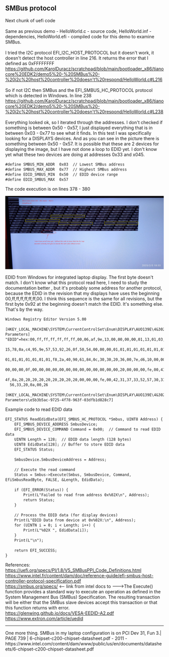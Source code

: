 <h2>SMBus protocol</h2>

Next chunk of uefi code <br /><br />
Same as previous demo - HelloWorld.c - source code, HelloWorld.inf - dependencies, HelloWorld.efi - compiled code for this demo to examine SMBus.
<br /><br />
I tried the I2C protocol EFI_I2C_HOST_PROTOCOL but it doesn't work, it doesn't detect the host controller in line 216. It returns the error that I defined as 0xFFFFFFFF
https://github.com/KarolDuracz/scratchpad/blob/main/bootloader_x86/tianocore%20EDK2/demo5%20-%20SMBus%20-%20i2c%20host%20controller%20doesn't%20respond/HelloWorld.c#L216
<br /><br />
So if not I2C then SMBus and the EFI_SMBUS_HC_PROTOCOL protocol which is detected in Windows. In line 238
https://github.com/KarolDuracz/scratchpad/blob/main/bootloader_x86/tianocore%20EDK2/demo5%20-%20SMBus%20-%20i2c%20host%20controller%20doesn't%20respond/HelloWorld.c#L238
<br /><br />
Everything looked ok, so I iterated through the addresses. I don't checked if something is between 0x50 - 0x57, I just displayed everything that is in between 0x03 - 0x77 to see what it finds. In this test I was specifically looking for a DISPLAYS devices. And as you can see in the picture there is something between 0x50 - 0x57. It is possible that these are 2 devices for displaying the image, but I have not done a loop to EDID yet. I don't know yet what these two devices are doing at addresses 0x33 and x045.

```
#define SMBUS_MIN_ADDR  0x03  // Lowest SMBus address
#define SMBUS_MAX_ADDR  0x77  // Highest SMBus address
#define EDID_SMBUS_MIN  0x50  // EDID device range
#define EDID_SMBUS_MAX  0x57
```

The code execution is on lines 378 - 380


![dump](https://github.com/KarolDuracz/scratchpad/blob/main/bootloader_x86/tianocore%20EDK2/demo5%20-%20SMBus%20-%20i2c%20host%20controller%20doesn't%20respond/1738778791687.jpg?raw=true)

EDID from Windows for integrated laptop display. The first byte doesn't match. I don't know what this protocol read here, I need to study the documentation better
, but it's probably some address for another protocol, because the EDID in the revision that my displays have uses the beginning 00,ff,ff,ff,ff,ff,ff,00. I think this sequence is the same for all revisions, but the first byte 0x92 at the beginning doesn't match the EDID. It's something else. That's by the way.

```
Windows Registry Editor Version 5.00

[HKEY_LOCAL_MACHINE\SYSTEM\CurrentControlSet\Enum\DISPLAY\AUO139E\4&302c6972&0&UID67568640\Device Parameters]
"EDID"=hex:00,ff,ff,ff,ff,ff,ff,00,06,af,9e,13,00,00,00,00,01,13,01,03,80,26,\
  15,78,0a,c4,95,9e,57,53,92,26,0f,50,54,00,00,00,01,01,01,01,01,01,01,01,01,\
  01,01,01,01,01,01,01,f8,2a,40,90,61,84,0c,30,30,20,36,00,7e,d6,10,00,00,18,\
  00,00,00,0f,00,00,00,00,00,00,00,00,00,00,00,00,00,20,00,00,00,fe,00,41,55,\
  4f,0a,20,20,20,20,20,20,20,20,20,00,00,00,fe,00,42,31,37,33,52,57,30,31,20,\
  56,33,20,0a,00,26

[HKEY_LOCAL_MACHINE\SYSTEM\CurrentControlSet\Enum\DISPLAY\AUO139E\4&302c6972&0&UID67568640\Device Parameters\e5b3b5ac-9725-4f78-963f-03dfb1d828c7]
```

Example code to read EDID data

```
EFI_STATUS ReadEdidData(EFI_SMBUS_HC_PROTOCOL *Smbus, UINT8 Address) {
    EFI_SMBUS_DEVICE_ADDRESS SmbusDevice;
    EFI_SMBUS_DEVICE_COMMAND Command = 0x00;  // Command to read EDID data
    UINTN Length = 128;  // EDID data length (128 bytes)
    UINT8 EdidData[128]; // Buffer to store EDID data
    EFI_STATUS Status;

    SmbusDevice.SmbusDeviceAddress = Address;

    // Execute the read command
    Status = Smbus->Execute(Smbus, SmbusDevice, Command, EfiSmbusReadByte, FALSE, &Length, EdidData);
    
    if (EFI_ERROR(Status)) {
        Print(L"Failed to read from address 0x%02X\n", Address);
        return Status;
    }

    // Process the EDID data (for display devices)
    Print(L"EDID Data from device at 0x%02X:\n", Address);
    for (UINTN i = 0; i < Length; i++) {
        Print(L"%02X ", EdidData[i]);
    }
    Print(L"\n");

    return EFI_SUCCESS;
}
```

References:<br />
https://uefi.org/specs/PI/1.8/V5_SMBusPPI_Code_Definitions.html <br />
https://www.intel.fr/content/dam/doc/reference-guide/efi-smbus-host-controller-protocol-specification.pdf<br />
https://smbus.org/specs/ <-- link from intel docs to --->The Execute() function provides a standard way to execute an operation as defined in the 
System Management Bus (SMBus) Specification. The resulting transaction will be either that the 
SMBus slave devices accept this transaction or that this function returns with error.<br />
https://glenwing.github.io/docs/VESA-EEDID-A2.pdf<br />
https://www.extron.com/article/uedid<br />
<hr>
One more thing. SMBus in my laptop configuration is on PCI Dev 31, Fun 3.| PAGE 739 | 
6-chipset-c200-chipset-datasheet.pdf - 2011 - 
https://www.intel.com/content/dam/www/public/us/en/documents/datasheets/6-chipset-c200-chipset-datasheet.pdf
